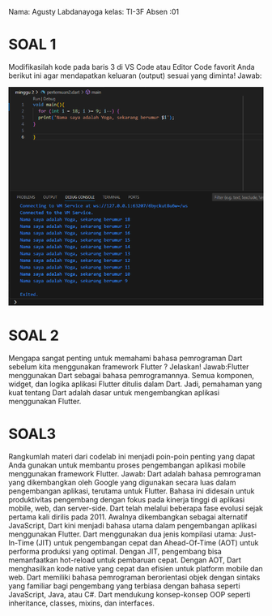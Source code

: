 Nama: Agusty Labdanayoga
kelas: TI-3F
Absen :01

# SOAL 1
Modifikasilah kode pada baris 3 di VS Code atau Editor Code favorit Anda berikut ini agar mendapatkan keluaran (output) sesuai yang diminta!
Jawab:

![Screenshot Aplikasi](image/pertemuan2.png)

# SOAL 2
Mengapa sangat penting untuk memahami bahasa pemrograman Dart sebelum kita menggunakan framework Flutter ? Jelaskan!
Jawab:Flutter menggunakan Dart sebagai bahasa pemrogramannya. Semua komponen, widget, dan logika aplikasi Flutter ditulis dalam Dart. Jadi, pemahaman yang kuat tentang Dart adalah dasar untuk mengembangkan aplikasi menggunakan Flutter.

# SOAL3
Rangkumlah materi dari codelab ini menjadi poin-poin penting yang dapat Anda gunakan untuk membantu proses pengembangan aplikasi mobile menggunakan framework Flutter.
Jawab:
Dart adalah bahasa pemrograman yang dikembangkan oleh Google yang digunakan secara luas dalam pengembangan aplikasi, terutama untuk Flutter. Bahasa ini didesain untuk produktivitas pengembang dengan fokus pada kinerja tinggi di aplikasi mobile, web, dan server-side.
Dart telah melalui beberapa fase evolusi sejak pertama kali dirilis pada 2011. Awalnya dikembangkan sebagai alternatif JavaScript, Dart kini menjadi bahasa utama dalam pengembangan aplikasi menggunakan Flutter.
Dart menggunakan dua jenis kompilasi utama: Just-In-Time (JIT) untuk pengembangan cepat dan Ahead-Of-Time (AOT) untuk performa produksi yang optimal. Dengan JIT, pengembang bisa memanfaatkan hot-reload untuk pembaruan cepat. Dengan AOT, Dart menghasilkan kode native yang cepat dan efisien untuk platform mobile dan web.
Dart memiliki bahasa pemrograman berorientasi objek dengan sintaks yang familiar bagi pengembang yang terbiasa dengan bahasa seperti JavaScript, Java, atau C#. Dart mendukung konsep-konsep OOP seperti inheritance, classes, mixins, dan interfaces.
